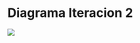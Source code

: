 # Diagrama Iteracion 2

![](http://www.plantuml.com/plantuml/png/dLF1Rk8m4BtdAwoUG4gHzefMg8RG2YbDK0A7xiqD9hNgs6ZYRBNgxh_lE7P87N4g1sE_UVDc_3nvQ0q3qpKoalniYD44HFrco4a0hupGAchVXRemO0rvPTLx3RfJfusM6eW1fbeCSMM-i1Y0_dZKoZWIw3zCligEJoak_F4c38-YIhAs9NkKEZ7o6H7y6N7HItB0jJysp70GJ98bUVRR7g-ip1v4mq1e3FQoOwJaLOUQqvWKU6zNhiL0YiUV_hZg2PV-iDO0xAG1AIvgOtuximt6rxxYi9DuMZwsTZLitYlK7GD4lP2hDG-B_6PItAAijPQSgUXVQ1hUm1it0jzjSTG-Ad7MqF3FBvwq0tZBjaghiwWxO32mPftVsEO7q5Q8kEgQwrlwtf_ecXR9BgCnoLxIF8i9JP_on6uMYmMckRxiLFYCcfiDQjGQLMQsnlM4R5jY17n6UTnlYrrUn6H3qryqoMEoonuzH3URRPdZ7hDT-i5wuZBJNOcD5VI59lYV7ZDQRCkORCi3VTwZ42eUQLBavUYWct9C3xsVpSTn39yXYA6C_oRkxrTUQnagtIA4WW7bxiVTrVC9xcxgGRHxDJetORglqYu34bBz-67mxsgOwU7f0_01rwwH_m40)


